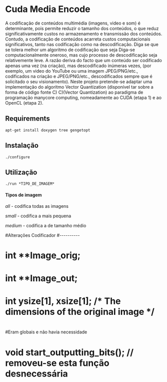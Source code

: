 Cuda Media Encode
===================

A codificação de conteúdos multimédia (imagens, video e som) é determinante, pois permite reduzir o
tamanho dos conteúdos, o que reduz significativamente custos no armazenamento e transmissão dos
conteúdos. Contudo, a codificação de conteúdos acarreta custos computacionais significativos, tanto nas
codificação como na descodificação. Diga se que se tolera melhor um algoritmo de codificação que seja
Diga-se computacionalmente oneroso, mas cujo processo de descodificação seja relativemente leve. A razão deriva
do facto que um conteúdo ser codificado apenas uma vez (na criação), mas descodificado inúmeras vezes,
(por exemplo, um video do YouTube ou uma imagem JPEG/PNG/etc., codificados na criação e JPEG/PNG/etc.,
descodificados sempre que é solicitado o seu visionamento).
Neste projeto pretende-se adaptar uma implementação do algoritmo Vector Quantization (disponível
tar sobre a forma de código fonte C) C)(Vector Quantization) ao paradigma de programação manycore
computing, nomeadamente ao CUDA (etapa 1) e ao OpenCL (etapa 2).

Requirements
-------------
	apt-get install doxygen tree gengetopt

Instalação
----------
	./configure


Utilização
----------
	./run *TIPO_DE_IMAGEM*

#### Tipos de imagem	
*all* - codifica todas as imagens

*small* - codifica a mais pequena

*medium* - codifica a de tamanho médio



#Alterações Codificador
#----------
#	int **Image_orig;
#	int **Image_out;
#	int ysize[1], xsize[1];           /* The dimensions of the original image */
#
#Eram globais e não havia necessidade
#
#	void start_outputting_bits(); // removeu-se esta função desnecessária
